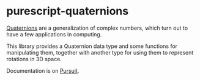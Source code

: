 # purescript-quaternions

[Quaternions](https://en.wikipedia.org/wiki/Quaternion) are a generalization of
complex numbers, which turn out to have a few applications in computing.

This library provides a Quaternion data type and some functions for
manipulating them, together with another type for using them to represent
rotations in 3D space.

Documentation is on [Pursuit](https://pursuit.purescript.org/packages/purescript-quaternions).

